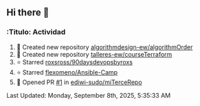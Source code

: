 ## Hi there 👋

<!--
**ediwi-sudo/ediwi-sudo** is a ✨ _special_ ✨ repository because its `README.md` (this file) appears on your GitHub profile.

Here are some ideas to get you started:

- 🔭 I’m currently working on ...
- 🌱 I’m currently learning ...
- 👯 I’m looking to collaborate on ...
- 🤔 I’m looking for help with ...
- 💬 Ask me about ...
- 📫 How to reach me: ...
- 😄 Pronouns: ...
- ⚡ Fun fact: ...
-->


### :Titulo: Actividad
<!--RECENT_ACTIVITY:start-->
1. 📔 Created new repository [algorithmdesign-ew/algorithmOrder](https://github.com/algorithmdesign-ew/algorithmOrder)
2. 📔 Created new repository [talleres-ew/courseTerraform](https://github.com/talleres-ew/courseTerraform)
3. ⭐ Starred [roxsross/90daysdevopsbyroxs](https://github.com/roxsross/90daysdevopsbyroxs)
4. ⭐ Starred [flexomeno/Ansible-Camp](https://github.com/flexomeno/Ansible-Camp)
5. 💪 Opened PR [#1](https://github.com/ediwi-sudo/miTerceRepo/pull/1) in [ediwi-sudo/miTerceRepo](https://github.com/ediwi-sudo/miTerceRepo)
<!--RECENT_ACTIVITY:end-->
<!--RECENT_ACTIVITY:last_update-->
Last Updated: Monday, September 8th, 2025, 5:35:33 AM
<!--RECENT_ACTIVITY:last_update_end-->